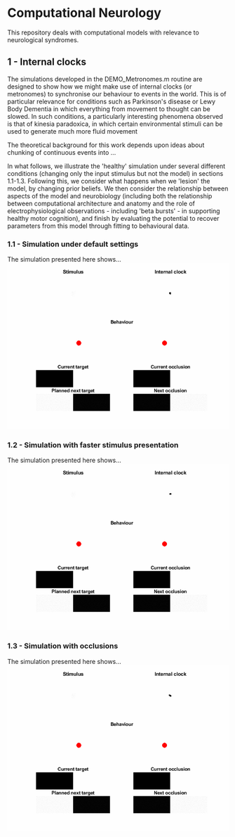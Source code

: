 # Computational Neurology

This repository deals with computational models with relevance to neurological syndromes. 

## 1 - Internal clocks
The simulations developed in the DEMO_Metronomes.m routine are designed to show how we might make use of internal clocks (or metronomes) to synchronise our behaviour to events in the world. This is of particular relevance for conditions such as Parkinson's disease or Lewy Body Dementia in which everything from movement to thought can be slowed. In such conditions, a particularly interesting phenomena observed is that of kinesia paradoxica, in which certain environmental stimuli can be used to generate much more fluid movement

The theoretical background for this work depends upon ideas about chunking of continuous events into ...

In what follows, we illustrate the 'healthy' simulation under several different conditions (changing only the input stimulus but not the model) in sections 1.1-1.3. Following this, we consider what happens when we 'lesion' the model, by changing prior beliefs. We then consider the relationship between aspects of the model and neurobiology (including both the relationship between computational architecture and anatomy and the role of electrophysiological observations - including 'beta bursts' - in supporting healthy motor cognition), and finish by evaluating the potential to recover parameters from this model through fitting to behavioural data. 

### 1.1 - Simulation under default settings
The simulation presented here shows...
<img src="./Animation_defaults.gif"/>

### 1.2 - Simulation with faster stimulus presentation
The simulation presented here shows...
<img src="./Animation_fast.gif"/>

### 1.3 - Simulation with occlusions
The simulation presented here shows...
<img src="./Animation_occlusion.gif"/>
